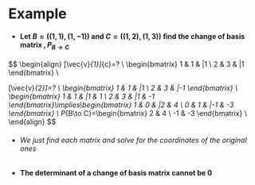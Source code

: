# Example
- #### Let $B=((1,1),(1,-1))$ and $C=((1,2),(1,3))$ find the change of basis matrix $,P_{B\to C}$
$$
\begin{align}
[\vec{v}_{1}]_{c}=? \\ 
\begin{bmatrix}
1 & 1 & |1 \\
2 & 3 & |1
\end{bmatrix}
\\

[\vec{v}_{2}]=? \\ 
\begin{bmatrix}
1 & 1 & |1 \\
2 & 3 & |-1
\end{bmatrix} \\
\begin{bmatrix}
1 & 1 & |1 & 1 \\
2 & 3 & |1 & -1
\end{bmatrix}\implies\begin{bmatrix}
1 & 0 & |2 & 4 \\
0 & 1 & |-1 & -3
\end{bmatrix} \\
P_{B\to C}=\begin{bmatrix}
2 & 4 \\
-1 & -3
\end{bmatrix} \\
\end{align}
$$
- ###### We just find each matrix and solve for the coordinates of the original ones
- #### The determinant of a change of basis matrix cannot be 0